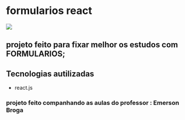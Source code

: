 # formularios react
<img src="https://media.giphy.com/media/98XRYjeMuwau1Z2msA/giphy.gif">

## projeto feito para fixar melhor os estudos com FORMULARIOS;
## Tecnologias autilizadas
- react.js
### projeto feito companhando as aulas do professor : Emerson Broga
